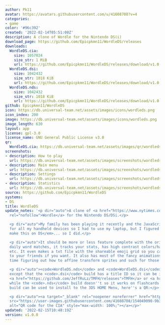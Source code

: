 ```yaml
---
author: Pk11
avatar: https://avatars.githubusercontent.com/u/41608708?v=4
categories:
- game
color: '#96c392'
created: '2022-02-14T05:51:08Z'
description: A clone of Wordle for the Nintendo DS(i)
download_page: https://github.com/Epicpkmn11/WordleDS/releases
downloads:
  WordleDS.cia:
    size: 1057024
    size_str: 1 MiB
    url: https://github.com/Epicpkmn11/WordleDS/releases/download/v1.0.0/WordleDS.cia
  WordleDS.dsi:
    size: 1042432
    size_str: 1018 KiB
    url: https://github.com/Epicpkmn11/WordleDS/releases/download/v1.0.0/WordleDS.dsi
  WordleDS.nds:
    size: 1042432
    size_str: 1018 KiB
    url: https://github.com/Epicpkmn11/WordleDS/releases/download/v1.0.0/WordleDS.nds
github: Epicpkmn11/WordleDS
icon: https://db.universal-team.net/assets/images/icons/wordleds.png
icon_index: 200
image: https://db.universal-team.net/assets/images/icons/wordleds.png
image_length: 630
layout: app
license: gpl-3.0
license_name: GNU General Public License v3.0
qr:
  WordleDS.cia: https://db.universal-team.net/assets/images/qr/wordleds-cia.png
screenshots:
- description: How to play
  url: https://db.universal-team.net/assets/images/screenshots/wordleds/how-to-play.png
- description: Main menu
  url: https://db.universal-team.net/assets/images/screenshots/wordleds/main-menu.png
- description: Settings
  url: https://db.universal-team.net/assets/images/screenshots/wordleds/settings.png
- description: Statistics
  url: https://db.universal-team.net/assets/images/screenshots/wordleds/statistics.png
source: https://github.com/Epicpkmn11/WordleDS
systems:
- DS
title: WordleDS
update_notes: '<p dir="auto">A clone of <a href="https://www.nytimes.com/games/wordle/index.html"
  rel="nofollow">Wordle</a> for the Nintendo DS/DSi.</p>

  <p dir="auto">My family has been playing it recently and the JavaScript is too modern
  for all my handheld devices so I had to use my laptop, but I figured <em>I could
  make this on DS</em>... so I did.</p>

  <p dir="auto">It should be more or less feature complete with the original. The
  daily word matches, it tracks your stats, has high contrast colors/hard mode options,
  etc. It even makes a txt file with the shareable emoji grid so you can send that
  to your friends if you want. It also has most of the fancy animations, had a fun
  time figuring out how to affine transform sprites and such for those lol.</p>

  <p dir="auto"><code>WordleDS.nds</code> and <code>WordleDS.dsi</code> are identical
  except that the <code>.dsi</code> build has a title ID so it can be installed using
  <a href="https://github.com/JeffRuLz/TMFH/releases">TMFH</a> or <a href="https://github.com/Epicpkmn11/NTM/releases">NTM</a>
  while the <code>.nds</code> build doesn''t so it works on flashcards. The <code>.cia</code>
  build can be used to install to the 3DS HOME Menu, here''s a QR:</p>

  <p dir="auto"><a target="_blank" rel="noopener noreferrer" href="https://user-images.githubusercontent.com/41608708/154049090-9b3406e0-c8cb-47e5-a216-c8c0507252e1.png"><img
  src="https://user-images.githubusercontent.com/41608708/154049090-9b3406e0-c8cb-47e5-a216-c8c0507252e1.png"
  alt="QR code for the CIA" style="max-width: 100%;"></a></p>'
updated: '2022-02-15T10:48:19Z'
version: v1.0.0
---
```

